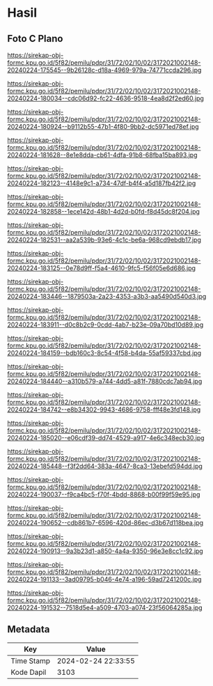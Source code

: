 # Hasil

## Foto C Plano

https://sirekap-obj-formc.kpu.go.id/5f82/pemilu/pdpr/31/72/02/10/02/3172021002148-20240224-175545--9b26128c-d18a-4969-979a-74771ccda296.jpg

https://sirekap-obj-formc.kpu.go.id/5f82/pemilu/pdpr/31/72/02/10/02/3172021002148-20240224-180034--cdc06d92-fc22-4636-9518-4ea8d2f2ed60.jpg

https://sirekap-obj-formc.kpu.go.id/5f82/pemilu/pdpr/31/72/02/10/02/3172021002148-20240224-180924--b9112b55-47b1-4f80-9bb2-dc5971ed78ef.jpg

https://sirekap-obj-formc.kpu.go.id/5f82/pemilu/pdpr/31/72/02/10/02/3172021002148-20240224-181628--8e1e8dda-cb61-4dfa-91b8-68fba15ba893.jpg

https://sirekap-obj-formc.kpu.go.id/5f82/pemilu/pdpr/31/72/02/10/02/3172021002148-20240224-182123--4148e9c1-a734-47df-b4f4-a5d187fb42f2.jpg

https://sirekap-obj-formc.kpu.go.id/5f82/pemilu/pdpr/31/72/02/10/02/3172021002148-20240224-182858--1ece142d-48b1-4d2d-b0fd-f8d45dc8f204.jpg

https://sirekap-obj-formc.kpu.go.id/5f82/pemilu/pdpr/31/72/02/10/02/3172021002148-20240224-182531--aa2a539b-93e6-4c1c-be6a-968cd9ebdb17.jpg

https://sirekap-obj-formc.kpu.go.id/5f82/pemilu/pdpr/31/72/02/10/02/3172021002148-20240224-183125--0e78d9ff-f5a4-4610-9fc5-f56f05e6d686.jpg

https://sirekap-obj-formc.kpu.go.id/5f82/pemilu/pdpr/31/72/02/10/02/3172021002148-20240224-183446--1879503a-2a23-4353-a3b3-aa5490d540d3.jpg

https://sirekap-obj-formc.kpu.go.id/5f82/pemilu/pdpr/31/72/02/10/02/3172021002148-20240224-183911--d0c8b2c9-0cdd-4ab7-b23e-09a70bd10d89.jpg

https://sirekap-obj-formc.kpu.go.id/5f82/pemilu/pdpr/31/72/02/10/02/3172021002148-20240224-184159--bdb160c3-8c54-4f58-b4da-55af59337cbd.jpg

https://sirekap-obj-formc.kpu.go.id/5f82/pemilu/pdpr/31/72/02/10/02/3172021002148-20240224-184440--a310b579-a744-4dd5-a81f-7880cdc7ab94.jpg

https://sirekap-obj-formc.kpu.go.id/5f82/pemilu/pdpr/31/72/02/10/02/3172021002148-20240224-184742--e8b34302-9943-4686-9758-fff48e3fd148.jpg

https://sirekap-obj-formc.kpu.go.id/5f82/pemilu/pdpr/31/72/02/10/02/3172021002148-20240224-185020--e06cdf39-dd74-4529-a917-4e6c348ecb30.jpg

https://sirekap-obj-formc.kpu.go.id/5f82/pemilu/pdpr/31/72/02/10/02/3172021002148-20240224-185448--f3f2dd64-383a-4647-8ca3-13ebefd594dd.jpg

https://sirekap-obj-formc.kpu.go.id/5f82/pemilu/pdpr/31/72/02/10/02/3172021002148-20240224-190037--f9ca4bc5-f70f-4bdd-8868-b00f99f59e95.jpg

https://sirekap-obj-formc.kpu.go.id/5f82/pemilu/pdpr/31/72/02/10/02/3172021002148-20240224-190652--cdb861b7-6596-420d-86ec-d3b67d118bea.jpg

https://sirekap-obj-formc.kpu.go.id/5f82/pemilu/pdpr/31/72/02/10/02/3172021002148-20240224-190913--9a3b23d1-a850-4a4a-9350-96e3e8cc1c92.jpg

https://sirekap-obj-formc.kpu.go.id/5f82/pemilu/pdpr/31/72/02/10/02/3172021002148-20240224-191133--3ad09795-b046-4e74-a196-59ad7241200c.jpg

https://sirekap-obj-formc.kpu.go.id/5f82/pemilu/pdpr/31/72/02/10/02/3172021002148-20240224-191532--7518d5e4-a509-4703-a074-23f56064285a.jpg


## Metadata

| Key        | Value               |
| ---------- | ------------------- |
| Time Stamp | 2024-02-24 22:33:55 |
| Kode Dapil | 3103                |



